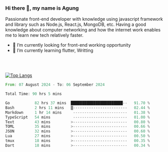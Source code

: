 ### Hi there 👋, my name is Agung
Passionate front-end developer with knowledge using javascript framework and library such as Node.js, React.js, MongoDB, etc. Having a good knowledge about computer networking and how the internet work enables me to learn new tech relatively faster.

<!--
**agungfir98/agungfir98** is a ✨ _special_ ✨ repository because its `README.md` (this file) appears on your GitHub profile.
-->

- 🔭 I’m currently looking for front-end working opportunity
- 🌱 I’m currently learning flutter, Writting
<br/>
<br/>

[![Top Langs](https://github-readme-stats.vercel.app/api/top-langs/?username=agungfir98&langs_count=5)](https://github.com/anuraghazra/github-readme-stats)

<!--START_SECTION:waka-->

```rust
From: 07 August 2024 - To: 06 September 2024

Total Time: 90 hrs 5 mins

Go           82 hrs 37 mins  ███████████████████████--   91.70 %
Bash         2 hrs 11 mins   ▒------------------------   02.44 %
Markdown     1 hr 14 mins     ------------------------   01.38 %
TypeScript   54 mins          ------------------------   01.00 %
Text         43 mins         >------------------------   00.80 %
TOML         35 mins         >------------------------   00.66 %
JSON         32 mins         >------------------------   00.60 %
Lua          27 mins         >------------------------   00.50 %
tmux         18 mins         >------------------------   00.35 %
Dart         18 mins         >------------------------   00.34 %
```

<!--END_SECTION:waka-->
